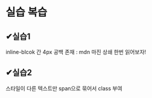 # 실습 복습

## ✔실습1

inline-blcok 간 4px 공백 존재 : mdn 마진 상쇄 한번 읽어보자!

## ✔실습2

스타일이 다른 텍스트만 span으로 묶어서 class 부여
